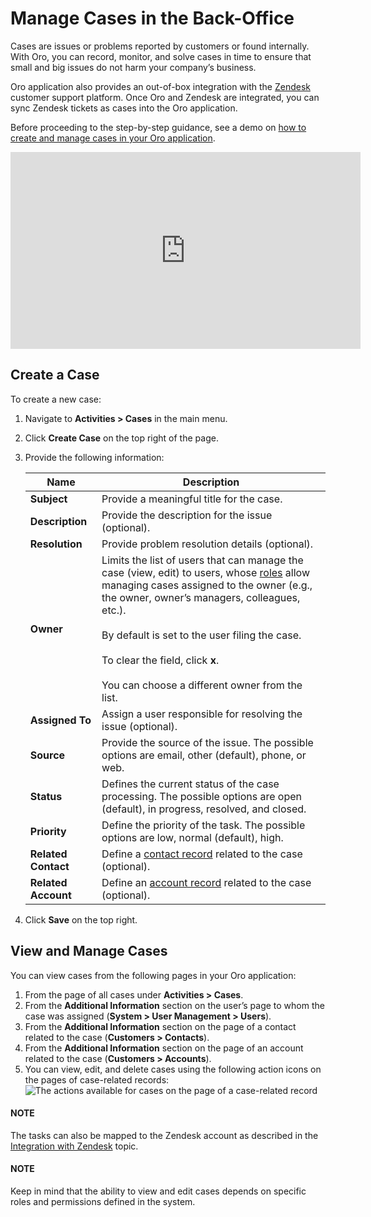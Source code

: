 <a id="doc-activities-overview-cases"></a>

# Manage Cases in the Back-Office

Cases are issues or problems reported by customers or found internally. With Oro, you can record, monitor, and solve cases in time to ensure that small and big issues do not harm your company’s business.

Oro application also provides an out-of-box integration with the [Zendesk](../../system/integrations/zendesk-integration.md#user-guide-zendesk-integration) customer support platform. Once Oro and Zendesk are integrated, you can sync Zendesk tickets as cases into the Oro application.

Before proceeding to the step-by-step guidance, see a demo on <a href="https://academy.oroinc.com/media-library/create-manage-cases-orocrm" target="_blank">how to create and manage cases in your Oro application</a>.

<iframe width="560" height="315" src="https://www.youtube.com/embed/qaLIO6H6po4" frameborder="0" allowfullscreen></iframe>

<a id="user-guide-activities-cases"></a>

## Create a Case

<!-- begin_create_case -->

To create a new case:

1. Navigate to **Activities > Cases** in the main menu.
2. Click **Create Case** on the top right of the page.
3. Provide the following information:

   | **Name**            | **Description**                                                                                                                                                                                                                                                                                                                                                                                                                         |
   |---------------------|-----------------------------------------------------------------------------------------------------------------------------------------------------------------------------------------------------------------------------------------------------------------------------------------------------------------------------------------------------------------------------------------------------------------------------------------|
   | **Subject**         | Provide a meaningful title for the case.                                                                                                                                                                                                                                                                                                                                                                                                |
   | **Description**     | Provide the description for the issue (optional).                                                                                                                                                                                                                                                                                                                                                                                       |
   | **Resolution**      | Provide problem resolution details (optional).                                                                                                                                                                                                                                                                                                                                                                                          |
   | **Owner**           | Limits the list of users that can manage the case (view, edit) to users, whose [roles](../../system/user-management/roles/index.md#user-guide-user-management-permissions) allow managing cases assigned to the owner (e.g., the owner, owner’s managers, colleagues, etc.).<br/><br/>By default is set to the user filing the case.<br/><br/>To clear the field, click **x**.<br/><br/>You can choose a different owner from the list. |
   | **Assigned To**     | Assign a user responsible for resolving the issue (optional).                                                                                                                                                                                                                                                                                                                                                                           |
   | **Source**          | Provide the source of the issue. The possible options are email, other (default), phone, or web.                                                                                                                                                                                                                                                                                                                                        |
   | **Status**          | Defines the current status of the case processing. The possible options are open (default), in progress, resolved, and closed.                                                                                                                                                                                                                                                                                                          |
   | **Priority**        | Define the priority of the task. The possible options are low, normal (default), high.                                                                                                                                                                                                                                                                                                                                                  |
   | **Related Contact** | Define a [contact record](../../../glossary.md#term-Contact) related to the case (optional).                                                                                                                                                                                                                                                                                                                                            |
   | **Related Account** | Define an [account record](../../../glossary.md#term-Account) related to the case (optional).                                                                                                                                                                                                                                                                                                                                           |
4. Click **Save** on the top right.

<a id="user-guide-activities-cases-edit"></a>

## View and Manage Cases

You can view cases from the following pages in your Oro application:

1. From the page of all cases under **Activities > Cases**.
2. From the **Additional Information** section on the user’s page to whom the case was assigned (**System > User Management > Users**).
3. From the **Additional Information** section on the page of a contact related to the case (**Customers > Contacts**).
4. From the **Additional Information** section on the page of an account related to the case (**Customers > Accounts**).
5. You can view, edit, and delete cases using the following action icons on the pages of case-related records:
   ![The actions available for cases on the page of a case-related record](user/img/activities/CasesMoreOptions.png)

#### NOTE
The tasks can also be mapped to the Zendesk account as described in the [Integration with Zendesk](../../system/integrations/zendesk-integration.md#user-guide-zendesk-integration) topic.

#### NOTE
Keep in mind that the ability to view and edit cases depends on specific roles and permissions defined in the system.

<!-- fa-bars = fa-navicon -->
<!-- Ic Tiles is used as Set As Default in saved views, and as tiles in display layout options -->
<!-- IcPencil refers to Rename in Commerce and Inline Editing in CRM -->
<!-- Check mark in the square. -->
<!-- SortDesc is also used as drop-down arrow -->
